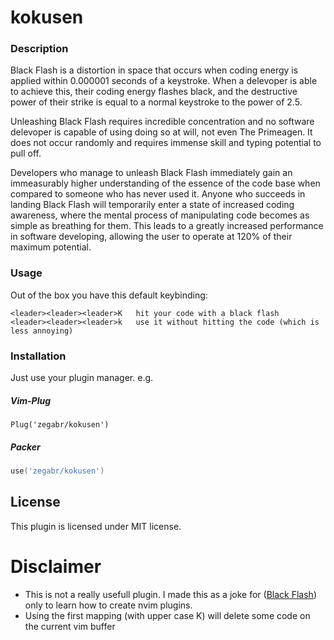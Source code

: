 # kokusen

### Description

Black Flash is a distortion in space that occurs when coding energy is applied within 0.000001 seconds of a keystroke. When a delevoper is able to achieve this, their coding energy flashes black, and the destructive power of their strike is equal to a normal keystroke to the power of 2.5.

Unleashing Black Flash requires incredible concentration and no software delevoper is capable of using doing so at will, not even The Primeagen. It does not occur randomly and requires immense skill and typing potential to pull off.

Developers who manage to unleash Black Flash immediately gain an immeasurably higher understanding of the essence of the code base when compared to someone who has never used it. Anyone who succeeds in landing Black Flash will temporarily enter a state of increased coding awareness, where the mental process of manipulating code becomes as simple as breathing for them. This leads to a greatly increased performance in software developing, allowing the user to operate at 120% of their maximum potential.

### Usage
Out of the box you have this default keybinding:

    <leader><leader><leader>K   hit your code with a black flash
    <leader><leader><leader>k   use it without hitting the code (which is less annoying)

### Installation
Just use your plugin manager. e.g.
##### Vim-Plug
```vim
Plug('zegabr/kokusen')
```
##### Packer
```lua
use('zegabr/kokusen')
```

## License

This plugin is licensed under MIT license.

# Disclaimer
- This is not a really usefull plugin. I made this as a joke for ([Black Flash](https://jujutsu-kaisen.fandom.com/wiki/Black_Flash)) only to learn how to create nvim plugins.
- Using the first mapping (with upper case K) will delete some code on the current vim buffer
